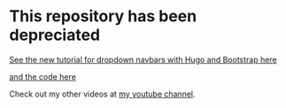 # This repository has been depreciated

[See the new tutorial for dropdown navbars with Hugo and Bootstrap here](https://youtu.be/Ecm1OcljA2o)

[and the code here](https://github.com/future-wd/video-hugo-bootstrap-navbar-dropdown)

Check out my other videos at [my youtube channel](https://www.youtube.com/channel/UCtlnMUJr68ytsr11_dv_elg).
